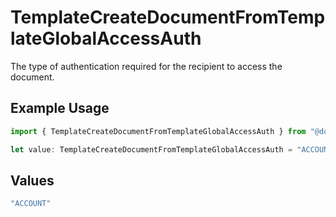 # TemplateCreateDocumentFromTemplateGlobalAccessAuth

The type of authentication required for the recipient to access the document.

## Example Usage

```typescript
import { TemplateCreateDocumentFromTemplateGlobalAccessAuth } from "@documenso/sdk-typescript/models/operations";

let value: TemplateCreateDocumentFromTemplateGlobalAccessAuth = "ACCOUNT";
```

## Values

```typescript
"ACCOUNT"
```